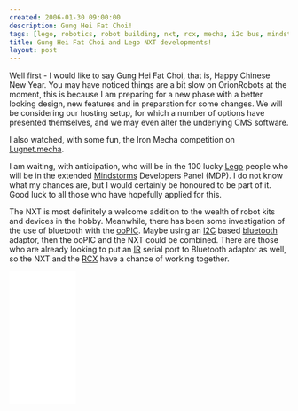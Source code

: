 ```yaml
---
created: 2006-01-30 09:00:00
description: Gung Hei Fat Choi!
tags: [lego, robotics, robot building, nxt, rcx, mecha, i2c bus, mindstorms]
title: Gung Hei Fat Choi and Lego NXT developments!
layout: post
---
```

Well first - I would like to say Gung Hei Fat Choi, that is, Happy Chinese New Year.
You may have noticed things are a bit slow on OrionRobots at the moment, this is because I am preparing for a new phase with a better looking design, new features and in preparation for some changes.
We will be considering our hosting setup, for which a number of options have presented themselves, and we may even alter the underlying CMS software.

I also watched, with some fun, the Iron Mecha competition on [Lugnet.mecha](http://news.lugnet.com/build/mecha).

I am waiting, with anticipation, who will be in the 100 lucky [Lego](/wiki/lego "The best known construction toy") people who will be in the extended [Mindstorms](/wiki/mindstorms "A Robotic construction toy system from Lego") Developers Panel (MDP).
I do not know what my chances are, but I would certainly be honoured to be part of it.
Good luck to all those who have hopefully applied for this.

The NXT is most definitely a welcome addition to the wealth of robot kits and devices in the hobby.
Meanwhile, there has been some investigation of the use of bluetooth with the [ooPIC](/wiki/oopic.html "OOPic").
Maybe using an [I2C](/wiki/i2c "Inter Integrated Circuit bus") based [bluetooth](/wiki/bluetooth "Bluetooth") adaptor, then the ooPIC and the NXT could be combined.
There are those who are already looking to put an [IR](/wiki/infra_red "Acronym for Infra Red") serial port to Bluetooth adaptor as well, so the NXT and the [RCX](/wiki/lego_rcx "The Lego RCX") have a chance of working together.

<iframe style="width:120px;height:240px;" marginwidth="0" marginheight="0" scrolling="no" frameborder="0" src="//ws-eu.amazon-adsystem.com/widgets/q?ServiceVersion=20070822&OneJS=1&Operation=GetAdHtml&MarketPlace=GB&source=ss&ref=as_ss_li_til&ad_type=product_link&tracking_id=orionrobots-21&language=en_GB&marketplace=amazon&region=GB&placement=B082WD5YV9&asins=B082WD5YV9&linkId=08332228f2cd7aed16ca05aa5a1f7372&show_border=true&link_opens_in_new_window=true"></iframe>
